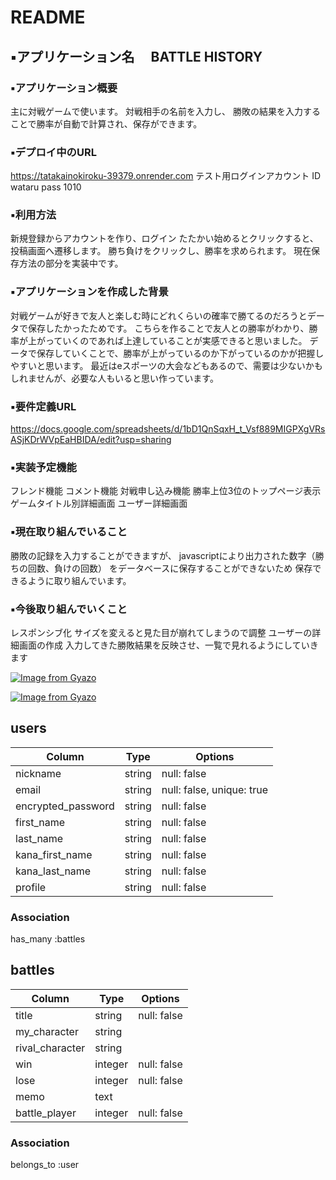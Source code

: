 # README

## ▪️アプリケーション名　  BATTLE HISTORY  
  

### ▪️アプリケーション概要
主に対戦ゲームで使います。
対戦相手の名前を入力し、
勝敗の結果を入力することで勝率が自動で計算され、保存ができます。


### ▪️デプロイ中のURL
https://tatakainokiroku-39379.onrender.com
テスト用ログインアカウント
ID wataru
pass 1010

### ▪️利用方法
新規登録からアカウントを作り、ログイン
たたかい始めるとクリックすると、
投稿画面へ遷移します。
勝ち負けをクリックし、勝率を求められます。
現在保存方法の部分を実装中です。

### ▪️アプリケーションを作成した背景
対戦ゲームが好きで友人と楽しむ時にどれくらいの確率で勝てるのだろうとデータで保存したかったためです。
こちらを作ることで友人との勝率がわかり、勝率が上がっていくのであれば上達していることが実感できると思いました。
データで保存していくことで、勝率が上がっているのか下がっているのかが把握しやすいと思います。
最近はeスポーツの大会などもあるので、需要は少ないかもしれませんが、必要な人もいると思い作っています。

### ▪️要件定義URL
https://docs.google.com/spreadsheets/d/1bD1QnSqxH_t_Vsf889MIGPXgVRsASjKDrWVpEaHBIDA/edit?usp=sharing

### ▪️実装予定機能
フレンド機能
コメント機能
対戦申し込み機能
勝率上位3位のトップページ表示
ゲームタイトル別詳細画面
ユーザー詳細画面

### ▪️現在取り組んでいること
勝敗の記録を入力することができますが、
javascriptにより出力された数字（勝ちの回数、負けの回数）
をデータベースに保存することができないため
保存できるように取り組んでいます。

### ▪️今後取り組んでいくこと
レスポンシブ化
サイズを変えると見た目が崩れてしまうので調整
ユーザーの詳細画面の作成
入力してきた勝敗結果を反映させ、一覧で見れるようにしていきます




[![Image from Gyazo](https://i.gyazo.com/941a81cfef5b11c536e6bb6d47893fbc.png)](https://gyazo.com/941a81cfef5b11c536e6bb6d47893fbc)

[![Image from Gyazo](https://i.gyazo.com/955800cda35509fb041a1e258a1468be.png)](https://gyazo.com/955800cda35509fb041a1e258a1468be)

## users
|Column              |Type    |Options                   |
|--------------------|--------|--------------------------|
|nickname            |string  |null: false               |
|email               |string  |null: false, unique: true |
|encrypted_password  |string  |null: false               |
|first_name          |string  |null: false               |
|last_name           |string  |null: false               |
|kana_first_name     |string  |null: false               |
|kana_last_name      |string  |null: false               |
|profile             |string  |null: false               |

### Association
has_many :battles



## battles
|Column             |Type       |Options                        |
|-------------------|-----------|-------------------------------|
|title              |string     |null: false                    |
|my_character       |string     |                               |
|rival_character    |string     |                               |
|win                |integer    |null: false                    |
|lose               |integer    |null: false                    |
|memo               |text       |                               |
|battle_player      |integer    |null: false                    |

### Association
belongs_to :user



